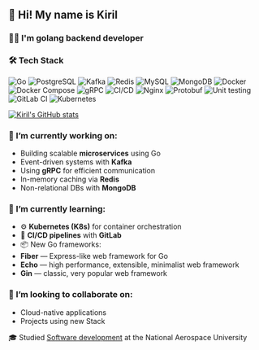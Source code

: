 ## 👋 Hi! My name is Kiril

### 🧑‍💻 I'm golang backend developer

### 🛠 Tech Stack

![Go](https://img.shields.io/badge/-Go-00ADD8?logo=go&logoColor=white&style=for-the-badge)
![PostgreSQL](https://img.shields.io/badge/-PostgreSQL-4169E1?logo=postgresql&logoColor=white&style=for-the-badge)
![Kafka](https://img.shields.io/badge/-Kafka-231F20?logo=apachekafka&logoColor=white&style=for-the-badge)
![Redis](https://img.shields.io/badge/-Redis-DC382D?logo=redis&logoColor=white&style=for-the-badge)
![MySQL](https://img.shields.io/badge/-MySQL-4479A1?logo=mysql&logoColor=white&style=for-the-badge)
![MongoDB](https://img.shields.io/badge/-MongoDB-47A248?logo=mongodb&logoColor=white&style=for-the-badge)
![Docker](https://img.shields.io/badge/-Docker-2496ED?logo=docker&logoColor=white&style=for-the-badge)
![Docker Compose](https://img.shields.io/badge/-Docker_Compose-2496ED?logo=docker&logoColor=white&style=for-the-badge)
![gRPC](https://img.shields.io/badge/-gRPC-4EA94B?logo=grpc&logoColor=white&style=for-the-badge)
![CI/CD](https://img.shields.io/badge/-CI/CD-FF6C37?logo=githubactions&logoColor=white&style=for-the-badge)
![Nginx](https://img.shields.io/badge/-Nginx-009639?logo=nginx&logoColor=white&style=for-the-badge)
![Protobuf](https://img.shields.io/badge/-Protobuf-4EA94B?style=for-the-badge&logoColor=white)
![Unit testing](https://img.shields.io/badge/-Unit_testing-25A162?logo=testinglibrary&logoColor=white&style=for-the-badge)
![GitLab CI](https://img.shields.io/badge/-GitLab%20CI-FC6D26?logo=gitlab&logoColor=white&style=for-the-badge)
![Kubernetes](https://img.shields.io/badge/-Kubernetes-326CE5?logo=kubernetes&logoColor=white&style=for-the-badge)


[![Kiril's GitHub stats](https://github-readme-stats.vercel.app/api?username=NorthDice&theme=radical&hide=prs,issues,contribs)](https://github.com/anuraghazra/github-readme-stats)

### 🔭 I’m currently working on:
- Building scalable **microservices** using Go
- Event-driven systems with **Kafka**
- Using **gRPC** for efficient communication
- In-memory caching via **Redis**
- Non-relational DBs with **MongoDB**
  
### 🧪 I’m currently learning:
- ⚙️ **Kubernetes (K8s)** for container orchestration
- 🔁 **CI/CD pipelines** with **GitLab**
- 📦 New Go frameworks:
- **Fiber** — Express-like web framework for Go
- **Echo** — high performance, extensible, minimalist web framework
- **Gin** — classic, very popular web framework
  
### 🤝 I’m looking to collaborate on:
- Cloud-native applications
- Projects using new Stack


🎓 Studied [Software development](https://www.linkedin.com/school/national-aerospace-university/?originalSubdomain=ua) at the National Aerospace University

<!--
✉️  You can contact me at [mister.balychev@gmail.com](mailto:mister.balychev@gmail.com)

Here are some ideas to get you started:

- 🔭 I’m currently working on ...
- 🌱 I’m currently learning ...
- 👯 I’m looking to collaborate on ...
- 🤔 I’m looking for help with ...
- 💬 Ask me about ...
- 📫 How to reach me: ...
- 😄 Pronouns: ...
- ⚡ Fun fact: ...
-->

